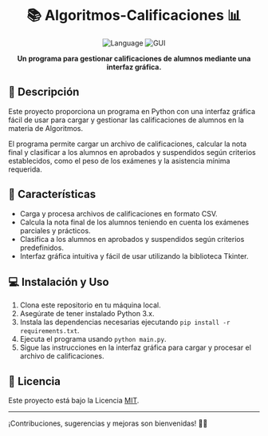<h1 align="center">📚 Algoritmos-Calificaciones 📊</h1>

<p align="center">
  <img src="https://img.shields.io/badge/Language-Python-blue" alt="Language">
  <img src="https://img.shields.io/badge/GUI-Tkinter-orange" alt="GUI">
</p>

<p align="center">
  <strong>Un programa para gestionar calificaciones de alumnos mediante una interfaz gráfica.</strong>
</p>

## 📖 Descripción

Este proyecto proporciona un programa en Python con una interfaz gráfica fácil de usar para cargar y gestionar las calificaciones de alumnos en la materia de Algoritmos. 

El programa permite cargar un archivo de calificaciones, calcular la nota final y clasificar a los alumnos en aprobados y suspendidos según criterios establecidos, como el peso de los exámenes y la asistencia mínima requerida.

## 🚀 Características

- Carga y procesa archivos de calificaciones en formato CSV.
- Calcula la nota final de los alumnos teniendo en cuenta los exámenes parciales y prácticos.
- Clasifica a los alumnos en aprobados y suspendidos según criterios predefinidos.
- Interfaz gráfica intuitiva y fácil de usar utilizando la biblioteca Tkinter.

## 💻 Instalación y Uso

1. Clona este repositorio en tu máquina local.
2. Asegúrate de tener instalado Python 3.x.
3. Instala las dependencias necesarias ejecutando `pip install -r requirements.txt`.
4. Ejecuta el programa usando `python main.py`.
5. Sigue las instrucciones en la interfaz gráfica para cargar y procesar el archivo de calificaciones.

## 📄 Licencia

Este proyecto está bajo la Licencia [MIT](LICENSE).

---
¡Contribuciones, sugerencias y mejoras son bienvenidas! 👋🏼

